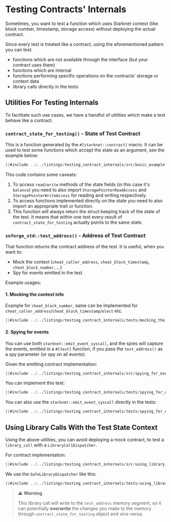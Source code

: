 # Testing Contracts' Internals

Sometimes, you want to test a function which uses Starknet context (like block number, timestamp, storage access)
without deploying the actual contract.

Since every test is treated like a contract, using the aforementioned pattern you can test:
- functions which are not available through the interface (but your contract uses them)
- functions which are internal
- functions performing specific operations on the contracts' storage or context data
- library calls directly in the tests

## Utilities For Testing Internals
To facilitate such use cases, we have a handful of utilities which make a test behave like a contract.

### `contract_state_for_testing()` - State of Test Contract

This is a function generated by the `#[starknet::contract]` macro.
It can be used to test some functions which accept the state as an argument, see the example below:

```rust
{{#include ../../listings/testing_contract_internals/src/basic_example.cairo}}
```

This code contains some caveats:
1. To access `read/write` methods of the state fields (in this case it's `balance`) you need to also import `StoragePointerReadAccess` and `StoragePointerWriteAccess` for reading and writing respectively.
2. To access functions implemented directly on the state you need to also import an appropriate trait or function.
3. This function will always return the struct keeping track of the state of the test. It means that within one test every result of `contract_state_for_testing` actually points to the same state.

### `snforge_std::test_address()` - Address of Test Contract

That function returns the contract address of the test.
It is useful, when you want to:
- Mock the context (`cheat_caller_address`, `cheat_block_timestamp`, `cheat_block_number`, ...)
- Spy for events emitted in the test

Example usages:
#### 1. Mocking the context info
Example for `cheat_block_number`, same can be implemented for `cheat_caller_address`/`cheat_block_timestamp`/`elect` etc.

```rust
{{#include ../../listings/testing_contract_internals/tests/mocking_the_context_info.cairo}}
```
#### 2. Spying for events
You can use both `starknet::emit_event_syscall`, and the spies will capture the events,
emitted in a `#[test]` function, if you pass the `test_address()` as a spy parameter (or spy on all events).


Given the emitting contract implementation:
```rust
{{#include ../../listings/testing_contract_internals/src/spying_for_events.cairo}}
```
You can implement this test:

```rust
{{#include ../../listings/testing_contract_internals/tests/spying_for_events/tests.cairo}}
```

You can also use the `starknet::emit_event_syscall` directly in the tests:
```rust
{{#include ../../listings/testing_contract_internals/tests/spying_for_events/syscall_tests.cairo}}
```

## Using Library Calls With the Test State Context

Using the above utilities, you can avoid deploying a mock contract, to test a `library_call` with a `LibraryCallDispatcher`.

For contract implementation:

```rust
{{#include ../../listings/testing_contract_internals/src/using_library_calls.cairo}}
```
We use the `SafeLibraryDispatcher` like this:
```rust
{{#include ../../listings/testing_contract_internals/tests/using_library_calls.cairo}}
```
> ⚠️ **Warning**
>
> This library call will write to the `test_address` memory segment, so it can potentially **overwrite** the changes
> you make to the memory through `contract_state_for_testing` object and vice-versa.
